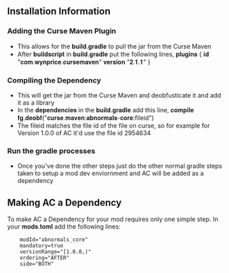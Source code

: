## Installation Information
### Adding the Curse Maven Plugin
   - This allows for the 𝐛𝐮𝐢𝐥𝐝.𝐠𝐫𝐚𝐝𝐥𝐞 to pull the jar from the Curse Maven
   - After 𝐛𝐮𝐢𝐥𝐝𝐬𝐜𝐫𝐢𝐩𝐭 in 𝐛𝐮𝐢𝐥𝐝.𝐠𝐫𝐚𝐝𝐥𝐞 put the following lines, 
      𝐩𝐥𝐮𝐠𝐢𝐧𝐬 {
         𝐢𝐝 "𝐜𝐨𝐦.𝐰𝐲𝐧𝐩𝐫𝐢𝐜𝐞.𝐜𝐮𝐫𝐬𝐞𝐦𝐚𝐯𝐞𝐧" 𝐯𝐞𝐫𝐬𝐢𝐨𝐧 "𝟐.𝟏.𝟏"
      }
### Compiling the Dependency
   - This will get the jar from the Curse Maven and deobfusticate it and add it as a library
   - In the 𝐝𝐞𝐩𝐞𝐧𝐝𝐞𝐧𝐜𝐢𝐞𝐬 in the 𝐛𝐮𝐢𝐥𝐝.𝐠𝐫𝐚𝐝𝐥𝐞 add this line,
      𝐜𝐨𝐦𝐩𝐢𝐥𝐞 𝐟𝐠.𝐝𝐞𝐨𝐛𝐟("𝐜𝐮𝐫𝐬𝐞.𝐦𝐚𝐯𝐞𝐧:𝐚𝐛𝐧𝐨𝐫𝐦𝐚𝐥𝐬-𝐜𝐨𝐫𝐞:fileid")
   - The fileid matches the file id of the file on curse, so for example for Version 1.0.0 of AC it'd use the file id 2954634
### Run the gradle processes
   - Once you've done the other steps just do the other normal gradle steps taken to setup a mod dev enviornment and AC will be added as a      dependency

## Making AC a Dependency
To make AC a Dependency for your mod requires only one simple step.
In your 𝐦𝐨𝐝𝐬.𝐭𝐨𝐦𝐥 add the following lines:
```[[dependencies.<modid>]]
    modId="abnormals_core"
    mandatory=true
    versionRange="[1.0.0,)"
    ordering="AFTER"
    side="BOTH"
```
